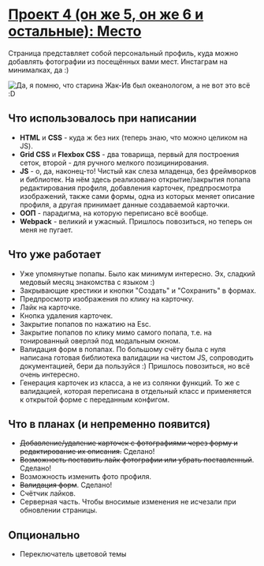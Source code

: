 # [Проект 4 (он же 5, он же 6 и остальные): Место](https://hyardlung.github.io/mesto/)
Страница представляет собой персональный профиль, куда можно добавлять фотографии из посещённых вами мест. Инстаграм на минималках, да :)  

![Да, я помню, что старина Жак-Ив был океанологом, а не вот это всё :D](https://i.imgur.com/24TqfKB.png)

## Что использовалось при написании

* **HTML** и **CSS** - куда ж без них (теперь знаю, что можно целиком на JS).
* **Grid CSS** и **Flexbox CSS** - два товарища, первый для построения сеток, второй - для ручного мелкого позицинирования.
* **JS** - о, да, наконец-то! Чистый как слеза младенца, без фреймворков и библиотек. На нём здесь реализовано открытие/закрытия попапа редактирования профиля, добавления карточек, предпросмотра изображений, также сами формы, одна из которых меняет описание профиля, а другая принимает данные создаваемой карточки.
* **ООП** - парадигма, на которую переписано всё вообще.
* **Webpack** - великий и ужасный. Пришлось повозиться, но теперь он меня не пугает.


## Что уже работает
* Уже упомянутые попапы. Было как минимум интересно. Эх, сладкий медовый месяц знакомства с языком :)
* Закрывающие крестики и кнопки "Создать" и "Сохранить" в формах.
* Предпросмотр изображения по клику на карточку.
* Лайк на карточке.
* Кнопка удаления карточек.
* Закрытие попапов по нажатию на Esc.
* Закрытие попапов по клику мимо самого попапа, т.е. на тонированный оверлэй под модальным окном.
* Валидация форм в попапах. По большому счёту была с нуля написана готовая библиотека валидации на чистом JS, сопроводить документацией, бери да пользуйся :) Пришлось повозиться, но всё очень интересно.
* Генерация карточек из класса, а не из солянки функций. То же с валидацией, которая переписана в отдельный класс и применяется к открытой форме с переданным конфигом.


## Что в планах (и непременно появится)
* ~~Добавление/удаление карточек с фотографиями через форму и редактирование их описания.~~ Сделано!
* ~~Возможность поставить лайк фотографии или убрать поставленный~~. Сделано!
* Возможность изменить фото профиля.
* ~~Валидация форм~~. Сделано!
* Счётчик лайков.
* Серверная часть. Чтобы вносимые изменения не исчезали при обновлении страницы.

## Опционально
* Переключатель цветовой темы
